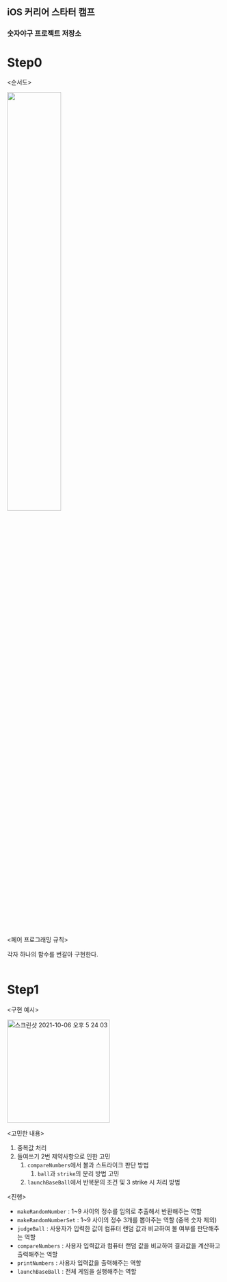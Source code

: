 ## iOS 커리어 스타터 캠프

### 숫자야구 프로젝트 저장소


# **Step0**

<순서도>

<img width="50%" src="https://user-images.githubusercontent.com/90880660/136166398-144fcaf2-86cf-425d-8fcd-971f8cba4bba.png"/>

<페어 프로그래밍 규칙>

각자 하나의 함수를 번갈아 구현한다. 
<br/>
<br/>

# **Step1**

<구현 예시>

<img width="240" alt="스크린샷 2021-10-06 오후 5 24 03" src="https://user-images.githubusercontent.com/90880660/136167078-c8d68416-786b-4543-a9a9-2e094b889b96.png">

<고민한 내용>
1. 중복값 처리 
2. 들여쓰기 2번 제약사항으로 인한 고민
    1. `compareNumbers`에서 볼과 스트라이크 판단 방법 
        1. `ball`과 `strike`의 분리 방법 고민  
    2. `launchBaseBall`에서 반복문의 조건 및 3 strike 시 처리 방법

<진행>
- `makeRandomNumber` : 1~9 사이의 정수를 임의로 추출해서 반환해주는 역할
- `makeRandomNumberSet` : 1~9 사이의 정수 3개를 뽑아주는 역할 (중복 숫자 제외)
- `judgeBall` : 사용자가 입력한 값이 컴퓨터 랜덤 값과 비교하여 볼 여부를 판단해주는 역할
- `compareNumbers` : 사용자 입력값과 컴퓨터 랜덤 값을 비교하여 결과값을 계산하고 출력해주는 역할
- `printNumbers` : 사용자 입력값을 출력해주는 역할
- `launchBaseBall` : 전체 게임을 실행해주는 역할 
